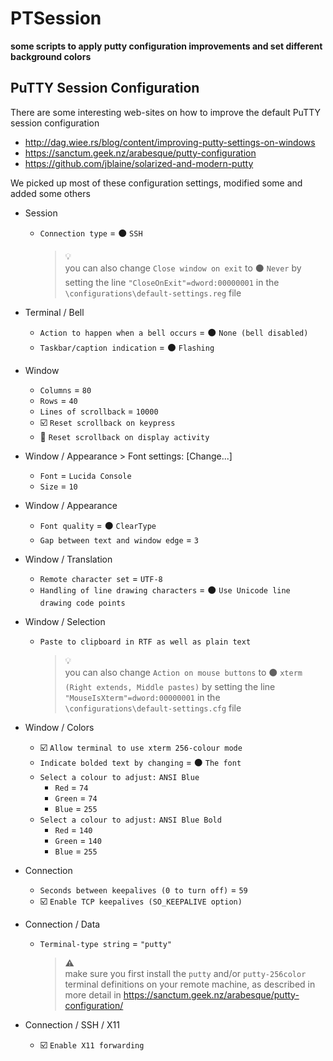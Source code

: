 # PTSession

**some scripts to apply putty configuration improvements and set different background colors**

## PuTTY Session Configuration

There are some interesting web-sites on how to improve the default PuTTY session configuration

- http://dag.wiee.rs/blog/content/improving-putty-settings-on-windows
- https://sanctum.geek.nz/arabesque/putty-configuration
- https://github.com/jblaine/solarized-and-modern-putty

We picked up most of these configuration settings, modified some and added some others

- Session

  - `Connection type` = :black_circle: `SSH`

    > :bulb:  
    > you can also change `Close window on exit` to :black_circle: `Never` by setting the line `"CloseOnExit"=dword:00000001` in the `\configurations\default-settings.reg` file

- Terminal / Bell

  - `Action to happen when a bell occurs` = :black_circle: `None (bell disabled)`
  - `Taskbar/caption indication` = :black_circle: `Flashing`

- Window

  - `Columns` = `80`
  - `Rows` = `40`
  - `Lines of scrollback` = `10000`
  - :ballot_box_with_check: `Reset scrollback on keypress`
  - :black_square_button: `Reset scrollback on display activity`

- Window / Appearance > Font settings: [Change...]

  - `Font` = `Lucida Console`
  - `Size` = `10`

- Window / Appearance

  - `Font quality` = :black_circle: `ClearType`
  - `Gap between text and window edge` = `3`

- Window / Translation

  - `Remote character set` = `UTF-8`
  - `Handling of line drawing characters` = :black_circle: `Use Unicode line drawing code points`

- Window / Selection

  - `Paste to clipboard in RTF as well as plain text`

    > :bulb:  
    > you can also change `Action on mouse buttons` to :black_circle: `xterm (Right extends, Middle pastes)` by setting the line `"MouseIsXterm"=dword:00000001` in the `\configurations\default-settings.cfg` file

- Window / Colors

  - :ballot_box_with_check: `Allow terminal to use xterm 256-colour mode`
  - `Indicate bolded text by changing` = :black_circle: `The font`
  - `Select a colour to adjust:` `ANSI Blue`
    - `Red` = `74`
    - `Green` = `74`
    - `Blue` = `255`
  - `Select a colour to adjust:` `ANSI Blue Bold`
    - `Red` = `140`
    - `Green` = `140`
    - `Blue` = `255`

- Connection

  - `Seconds between keepalives (0 to turn off)` = `59`
  - :ballot_box_with_check: `Enable TCP keepalives (SO_KEEPALIVE option)`

- Connection / Data

  - `Terminal-type string` = `"putty"`

    > :warning:  
    > make sure you first install the `putty` and/or `putty-256color` terminal definitions on your remote machine, as described in more detail in https://sanctum.geek.nz/arabesque/putty-configuration/

- Connection / SSH / X11

  - :ballot_box_with_check: `Enable X11 forwarding`
